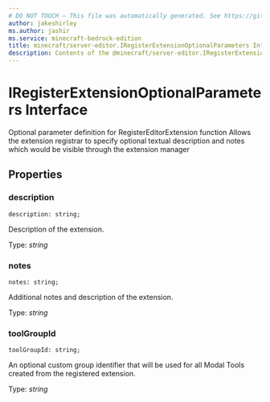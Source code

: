 ```yaml
---
# DO NOT TOUCH — This file was automatically generated. See https://github.com/mojang/minecraftapidocsgenerator to modify descriptions, examples, etc.
author: jakeshirley
ms.author: jashir
ms.service: minecraft-bedrock-edition
title: minecraft/server-editor.IRegisterExtensionOptionalParameters Interface
description: Contents of the @minecraft/server-editor.IRegisterExtensionOptionalParameters class.
---
```

# IRegisterExtensionOptionalParameters Interface

Optional parameter definition for RegisterEditorExtension function Allows the extension registrar to specify optional textual description and notes which would be visible through the extension manager

## Properties

### **description**
`description: string;`

Description of the extension.

Type: *string*

### **notes**
`notes: string;`

Additional notes and description of the extension.

Type: *string*

### **toolGroupId**
`toolGroupId: string;`

An optional custom group identifier that will be used for all Modal Tools created from the registered extension.

Type: *string*
